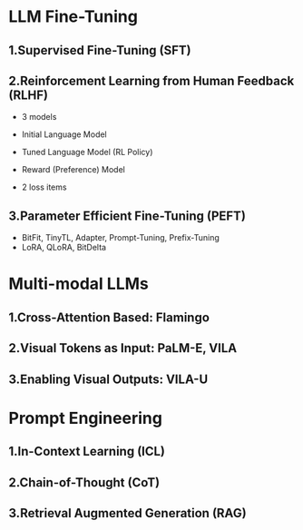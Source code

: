 # LLM Fine-Tuning
## 1.Supervised Fine-Tuning (SFT)

 
## 2.Reinforcement Learning from Human Feedback (RLHF)
- 3 models
 - Initial Language Model
 - Tuned Language Model (RL Policy)
 - Reward (Preference) Model

- 2 loss items

## 3.Parameter Efficient Fine-Tuning (PEFT)
 - BitFit, TinyTL, Adapter, Prompt-Tuning, Prefix-Tuning
 - LoRA, QLoRA, BitDelta

# Multi-modal LLMs
## 1.Cross-Attention Based: Flamingo
## 2.Visual Tokens as Input: PaLM-E, VILA
## 3.Enabling Visual Outputs: VILA-U

# Prompt Engineering
## 1.In-Context Learning (ICL)
## 2.Chain-of-Thought (CoT)
## 3.Retrieval Augmented Generation (RAG)

